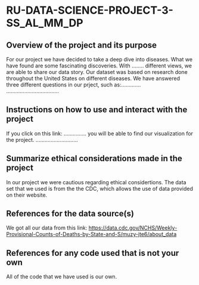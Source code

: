 # RU-DATA-SCIENCE-PROJECT-3-SS_AL_MM_DP

## Overview of the project and its purpose
For our project we have decided to take a deep dive into diseases. 
What we have found are some fascinating discoveries.
With ........ different views, we are able to share our data story.
Our dataset was based on research done throughout the United States on different diseases.
We have answered three different questions in our prject, such as:.............
...................................

## Instructions on how to use and interact with the project
If you click on this link: ............... you will be able to find our visualization for the project.
............................

## Summarize ethical considerations made in the project
In our project we were cautious regarding ethical considertions. 
The data set that we used is from the the CDC, which allows the use of data provided on their website.

## References for the data source(s)
We got all our data from this link:
https://data.cdc.gov/NCHS/Weekly-Provisional-Counts-of-Deaths-by-State-and-S/muzy-jte6/about_data

## References for any code used that is not your own
All of the code that we have used is our own.

